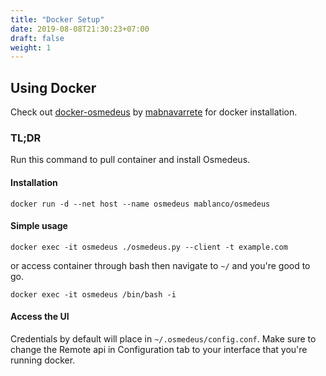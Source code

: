 ```yaml
---
title: "Docker Setup"
date: 2019-08-08T21:30:23+07:00
draft: false
weight: 1
---
```



## Using Docker

Check out [docker-osmedeus](https://github.com/mablanco/docker-osmedeus) by [mabnavarrete](https://twitter.com/mabnavarrete) for docker installation.

### TL;DR
Run this command to pull container and install Osmedeus.
#### Installation
```
docker run -d --net host --name osmedeus mablanco/osmedeus
```

#### Simple usage
```
docker exec -it osmedeus ./osmedeus.py --client -t example.com
```

or access container through bash then navigate to `~/` and you're good to go.

```
docker exec -it osmedeus /bin/bash -i
```

#### Access the UI
Credentials by default will place in `~/.osmedeus/config.conf`. 
Make sure to change the Remote api in Configuration tab to your interface that you're running docker.
